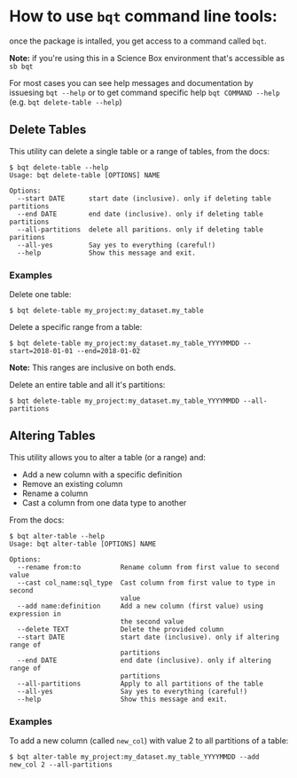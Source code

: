 # How to use `bqt` command line tools:
once the package is intalled, you get access to a command called `bqt`.

**Note:** if you're using this in a Science Box environment that's accessible as `sb bqt`

For most cases you can see help messages and documentation by issuesing `bqt --help` or to get command specific help `bqt COMMAND --help` (e.g. `bqt delete-table --help`)

## Delete Tables
This utility can delete a single table or a range of tables, from the docs:
```
$ bqt delete-table --help
Usage: bqt delete-table [OPTIONS] NAME

Options:
  --start DATE      start date (inclusive). only if deleting table partitions
  --end DATE        end date (inclusive). only if deleting table partitions
  --all-partitions  delete all paritions. only if deleting table paritions
  --all-yes         Say yes to everything (careful!)
  --help            Show this message and exit.
```

### Examples
Delete one table:
```
$ bqt delete-table my_project:my_dataset.my_table
```

Delete a specific range from a table:
```
$ bqt delete-table my_project:my_dataset.my_table_YYYYMMDD --start=2018-01-01 --end=2018-01-02
```
**Note:** This ranges are inclusive on both ends.

Delete an entire table and all it's partitions:
```
$ bqt delete-table my_project:my_dataset.my_table_YYYYMMDD --all-partitions
```

## Altering Tables
This utility allows you to alter a table (or a range) and:
* Add a new column with a specific definition
* Remove an existing column
* Rename a column
* Cast a column from one data type to another

From the docs:
```
$ bqt alter-table --help
Usage: bqt alter-table [OPTIONS] NAME

Options:
  --rename from:to          Rename column from first value to second value
  --cast col_name:sql_type  Cast column from first value to type in second
                            value
  --add name:definition     Add a new column (first value) using expression in
                            the second value
  --delete TEXT             Delete the provided column
  --start DATE              start date (inclusive). only if altering range of
                            partitions
  --end DATE                end date (inclusive). only if altering range of
                            partitions
  --all-partitions          Apply to all partitions of the table
  --all-yes                 Say yes to everything (careful!)
  --help                    Show this message and exit.
```

### Examples
To add a new column (called `new_col`) with value 2 to all partitions of a table:
```
$ bqt alter-table my_project:my_dataset.my_table_YYYYMMDD --add new_col 2 --all-partitions
```
